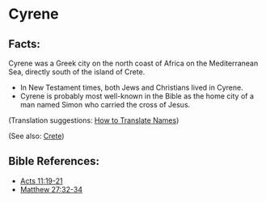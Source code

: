 # Cyrene #

## Facts: ##

Cyrene was a Greek city on the north coast of Africa on the Mediterranean Sea, directly south of the island of Crete.

* In New Testament times, both Jews and Christians lived in Cyrene.
* Cyrene is probably most well-known in the Bible as the home city of a man named Simon who carried the cross of Jesus.

(Translation suggestions: [How to Translate Names](en/ta-vol1/translate/man/translate-names))

(See also: [Crete](../other/crete.md))

## Bible References: ##

* [Acts 11:19-21](en/tn/act/help/11/19)
* [Matthew 27:32-34](en/tn/mat/help/27/32)